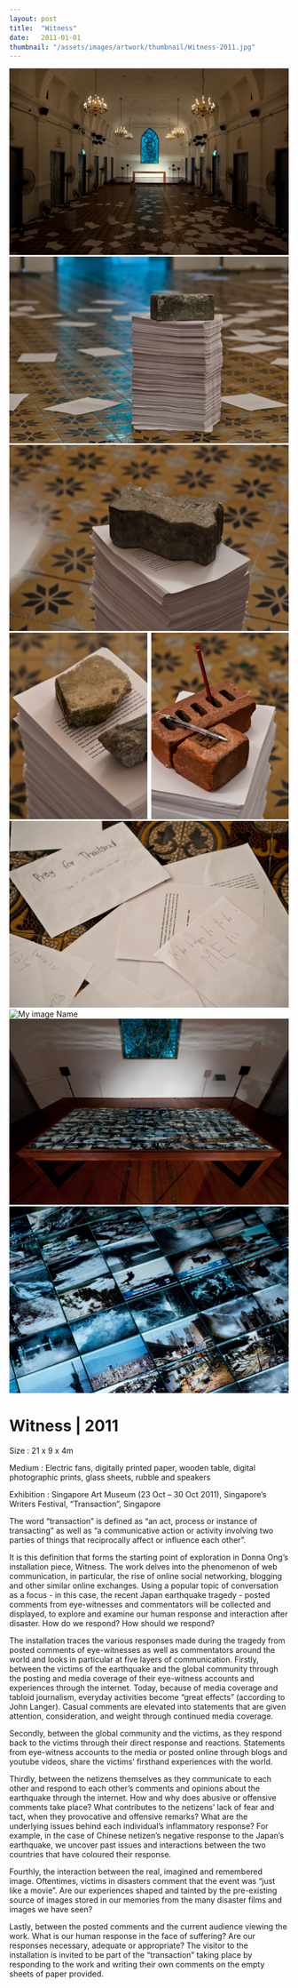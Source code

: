 ```yaml
---
layout: post
title:  "Witness"
date:   2011-01-01
thumbnail: "/assets/images/artwork/thumbnail/Witness-2011.jpg"
---
```


![My image Name](/assets/images/artwork/Witness_01.jpg)
![My image Name](/assets/images/artwork/Witness_02.jpg)
![My image Name](/assets/images/artwork/Witness_03.jpg)
![My image Name](/assets/images/artwork/Witness_04.jpg)
![My image Name](/assets/images/artwork/Witness_05.jpg)
![My image Name](/assets/images/artwork/Witness_06.jpg)
![My image Name](/assets/images/artwork/Witness_07.jpg)
![My image Name](/assets/images/artwork/Witness_08.jpg)

# Witness | 2011

Size
: 21 x 9 x 4m

Medium
: Electric fans, digitally printed paper, wooden table, digital
photographic prints, glass sheets, rubble and speakers

Exhibition
: Singapore Art Museum (23 Oct – 30 Oct 2011), Singapore’s Writers Festival, “Transaction”, Singapore

The word “transaction” is defined as “an act, process or instance of transacting” as well as “a communicative action or activity involving two parties of things that reciprocally affect or influence each other”.

It is this definition that forms the starting point of exploration in Donna Ong’s installation piece, Witness.  The work delves into the phenomenon of web communication, in particular, the rise of online social networking, blogging and other similar online exchanges. Using a popular topic of conversation as a focus - in this case, the recent Japan earthquake tragedy - posted comments from eye-witnesses and commentators will be collected and displayed, to explore and examine our human response and interaction after disaster.  How do we respond?  How should we respond?

The installation traces the various responses made during the tragedy from posted comments of eye-witnesses as well as commentators around the world and looks in particular at five layers of communication.   Firstly, between the victims of the earthquake and the global community through the posting and media coverage of their eye-witness accounts and experiences through the internet.  Today, because of media coverage and tabloid journalism, everyday activities become “great effects” (according to John Langer). Casual comments are elevated into statements that are given attention, consideration, and weight through continued media coverage.

Secondly, between the global community and the victims, as they respond back to the victims through their direct response and reactions.  Statements from eye-witness accounts to the media or posted online through blogs and youtube videos, share the victims’ firsthand experiences with the world.

Thirdly, between the netizens themselves as they communicate to each other and respond to each other’s comments and opinions about the earthquake through the internet.  How and why does abusive or offensive comments take place?  What contributes to the netizens’ lack of fear and tact, when they provocative and offensive remarks?  What are the underlying issues behind each individual’s inflammatory response?  For example, in the case of Chinese netizen’s negative response to the Japan’s earthquake, we uncover past issues and interactions between the two countries that have coloured their response.

Fourthly, the interaction between the real, imagined and remembered image.  Oftentimes, victims in disasters comment that the event was “just like a movie”.   Are our experiences shaped and tainted by the pre-existing source of images stored in our memories from the many disaster films and images we have seen?

Lastly, between the posted comments and the current audience viewing the work.   What is our human response in the face of suffering?  Are our responses necessary, adequate or appropriate?   The visitor to the installation is invited to be part of the “transaction” taking place by responding to the work and writing their own comments on the empty sheets of paper provided.